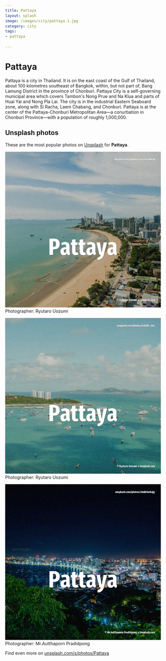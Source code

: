 ```yaml
---
title: Pattaya
layout: splash
image: /images/city/pattaya.1.jpg
category: city
tags:
- pattaya

---
```

# Pattaya

Pattaya  is a city in Thailand.
It is on the east coast of the Gulf of Thailand, about 100 kilometres  southeast of Bangkok, 
within, but not part of, Bang Lamung District in the province of Chonburi.
Pattaya City  is a self-governing municipal area which covers Tambon's Nong Prue and Na Klua and 
parts of Huai Yai and Nong Pla Lai.
The city is in the industrial Eastern Seaboard zone, along with Si Racha, Laem Chabang, and 
Chonburi.
Pattaya is at the center of the Pattaya-Chonburi Metropolitan Area—a conurbation in Chonburi 
Province—with a population of roughly 1,000,000.

 
## Unsplash photos
These are the most popular photos on [Unsplash](https://unsplash.com) for **Pattaya**.
 
![Pattaya](/images/city/pattaya.1.jpg)
Photographer:  Ryutaro Uozumi
 
![Pattaya](/images/city/pattaya.2.jpg)
Photographer:  Ryutaro Uozumi
 
![Pattaya](/images/city/pattaya.3.jpg)
Photographer:  Mr.Autthaporn Pradidpong
 
Find even more on [unsplash.com/s/photos/Pattaya](https://unsplash.com/s/photos/Pattaya)
 
